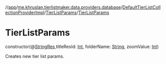 //[app](../../../../index.md)/[me.khruslan.tierlistmaker.data.providers.database](../../index.md)/[DefaultTierListCollectionProviderImpl](../index.md)/[TierListParams](index.md)/[TierListParams](-tier-list-params.md)

# TierListParams

constructor(@[StringRes ](https://developer.android.com/reference/kotlin/androidx/annotation/StringRes.html)titleResId: [Int](https://kotlinlang.org/api/latest/jvm/stdlib/kotlin/-int/index.html), folderName: [String](https://kotlinlang.org/api/latest/jvm/stdlib/kotlin/-string/index.html), zoomValue: [Int](https://kotlinlang.org/api/latest/jvm/stdlib/kotlin/-int/index.html))

Creates new tier list params.
